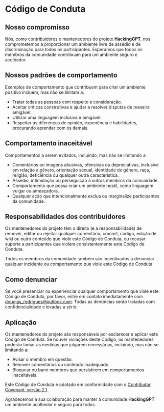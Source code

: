 # Código de Conduta

## Nosso compromisso

Nós, como contribuidores e mantenedores do projeto **HackingGPT**, nos comprometemos a proporcionar um ambiente livre de assédio e de discriminação para todos os participantes. Esperamos que todos os membros da comunidade contribuam para um ambiente seguro e acolhedor.

## Nossos padrões de comportamento

Exemplos de comportamento que contribuem para criar um ambiente positivo incluem, mas não se limitam a:

- Tratar todas as pessoas com respeito e consideração.
- Aceitar críticas construtivas e ajudar a resolver disputas de maneira amigável.
- Utilizar uma linguagem inclusiva e amigável.
- Respeitar as diferenças de opinião, experiência e habilidades, procurando aprender com os demais.

## Comportamento inaceitável

Comportamentos a serem evitados, incluindo, mas não se limitando a:

- Comentários ou imagens abusivas, ofensivas ou depreciativas, inclusive em relação a gênero, orientação sexual, identidade de gênero, raça, religião, deficiência ou qualquer outra característica.
- Assédio, intimidação ou perseguição a outros membros da comunidade.
- Comportamento que possa criar um ambiente hostil, como linguagem vulgar ou ameaçadora.
- Qualquer ação que intencionalmente exclua ou marginalize participantes da comunidade.

## Responsabilidades dos contribuidores

Os mantenedores do projeto têm o direito (e a responsabilidade) de remover, editar ou rejeitar qualquer comentário, commit, código, edição de wiki ou outro conteúdo que viole este Código de Conduta, ou recusar suporte a participantes que violem consistentemente este Código de Conduta.

Todos os membros da comunidade também são incentivados a denunciar qualquer incidente ou comportamento que viole este Código de Conduta.

## Como denunciar

Se você presenciar ou experienciar qualquer comportamento que viole este Código de Conduta, por favor, entre em contato imediatamente com [douglas_rodrigues@outlook.com](mailto:douglas_rodrigues@outlook.com). Todas as denúncias serão tratadas com confidencialidade e levadas a sério.

## Aplicação

Os mantenedores do projeto são responsáveis por esclarecer e aplicar este Código de Conduta. Se houver violações deste Código, os mantenedores poderão tomar as medidas que julgarem necessárias, incluindo, mas não se limitando a:
- Avisar o membro em questão.
- Remover comentários ou conteúdo inadequado.
- Bloquear ou banir membros que persistirem em comportamentos inaceitáveis.

Este Código de Conduta é adotado em conformidade com o [Contributor Covenant, versão 2.1](https://www.contributor-covenant.org/version/2/1/code_of_conduct/).

Agradecemos a sua colaboração para manter a comunidade **HackingGPT** um ambiente acolhedor e seguro para todos.

